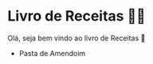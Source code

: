 # Livro de Receitas :woman_cook:

Olá, seja bem vindo ao livro de Receitas :wave:

- Pasta de Amendoim

